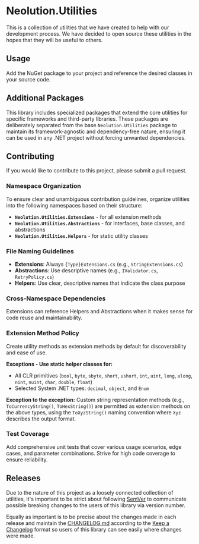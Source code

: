 # Neolution.Utilities

This is a collection of utilities that we have created to help with our development process. We have decided to open source these utilities in the hopes that they will be useful to others.

## Usage

Add the NuGet package to your project and reference the desired classes in your source code.

## Additional Packages

This library includes specialized packages that extend the core utilities for specific frameworks and third-party libraries. These packages are deliberately separated from the base `Neolution.Utilities` package to maintain its framework-agnostic and dependency-free nature, ensuring it can be used in any .NET project without forcing unwanted dependencies.

## Contributing

If you would like to contribute to this project, please submit a pull request.

### Namespace Organization

To ensure clear and unambiguous contribution guidelines, organize utilities into the following namespaces based on their structure:

- **`Neolution.Utilities.Extensions`** - for all extension methods
- **`Neolution.Utilities.Abstractions`** - for interfaces, base classes, and abstractions
- **`Neolution.Utilities.Helpers`** - for static utility classes

### File Naming Guidelines

- **Extensions**: Always `{Type}Extensions.cs` (e.g., `StringExtensions.cs`)
- **Abstractions**: Use descriptive names (e.g., `IValidator.cs`, `RetryPolicy.cs`)
- **Helpers**: Use clear, descriptive names that indicate the class purpose

### Cross-Namespace Dependencies

Extensions can reference Helpers and Abstractions when it makes sense for code reuse and maintainability.

### Extension Method Policy

Create utility methods as extension methods by default for discoverability and ease of use.

**Exceptions - Use static helper classes for:**

- All CLR primitives (`bool`, `byte`, `sbyte`, `short`, `ushort`, `int`, `uint`, `long`, `ulong`, `nint`, `nuint`, `char`, `double`, `float`)
- Selected System .NET types: `decimal`, `object`, and `Enum`

**Exception to the exception:** Custom string representation methods (e.g., `ToCurrencyString()`, `ToHexString()`) are permitted as extension methods on the above types, using the `ToXyzString()` naming convention where `Xyz` describes the output format.

### Test Coverage

Add comprehensive unit tests that cover various usage scenarios, edge cases, and parameter combinations. Strive for high code coverage to ensure reliability.

## Releases

Due to the nature of this project as a loosely connected collection of utilities, it's important to be strict about following [SemVer](https://semver.org/) to communicate possible breaking changes to the users of this library via version number.

Equally as important is to be precise about the changes made in each release and maintain the [CHANGELOG.md](CHANGELOG.md) according to the [Keep a Changelog](https://keepachangelog.com/en/1.1.0/) format so users of this library can see easily where changes were made.
